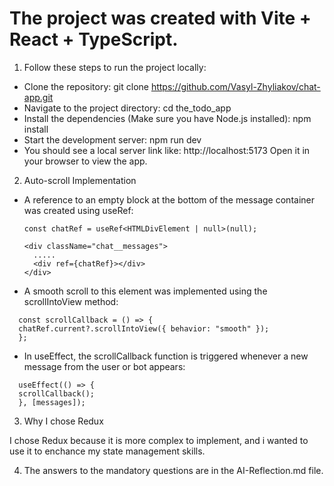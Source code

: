 # The project was created with Vite + React + TypeScript.

1. Follow these steps to run the project locally:

- Clone the repository:
  git clone https://github.com/Vasyl-Zhyliakov/chat-app.git
- Navigate to the project directory:
  cd the_todo_app
- Install the dependencies (Make sure you have Node.js installed):
  npm install
- Start the development server:
  npm run dev
- You should see a local server link like:
  http://localhost:5173
  Open it in your browser to view the app.

2. Auto-scroll Implementation

- A reference to an empty block at the bottom of the message container was created using useRef:

  ```
  const chatRef = useRef<HTMLDivElement | null>(null);

  <div className="chat__messages">
    .....
    <div ref={chatRef}></div>
  </div>
  ```

- A smooth scroll to this element was implemented using the scrollIntoView method:
```
  const scrollCallback = () => {
  chatRef.current?.scrollIntoView({ behavior: "smooth" });
  };
```

- In useEffect, the scrollCallback function is triggered whenever a new message from the user or bot appears:

```
  useEffect(() => {
  scrollCallback();
  }, [messages]);
```
3. Why I chose Redux

I chose Redux because it is more complex to implement, and i wanted to use it to enchance my state management skills.

4. The answers to the mandatory questions are in the AI-Reflection.md file.

